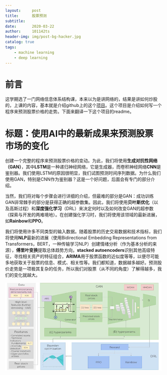 ```yaml
---
layout:     post
title:      股票预测
subtitle:   
date:       2020-03-22
author:     101142ts
header-img: img/post-bg-hacker.jpg
catalog: true
tags:
    - machine learning
    - deep learning
---
```



# 前言

这学期选了一门网络信息体系结构课，本来以为是讲网络的，结果是讲如何炒股的，上课的内容，基本就是介绍github上的这个[项目](https://github.com/borisbanushev/stockpredictionai)。这个项目是介绍如何写一个程序来预测股票价格的走势。下面来翻译一下这个项目的readme。

# 标题：使用AI中的最新成果来预测股票市场的变化

创建一个完整的程序来预测股票价格的变动。为此，我们将使用**生成对抗性网络（GAN）**，其中**LSTM**是一种递归神经网络，它是生成器，而卷积神经网络**CNN**是鉴别器。我们使用LSTM的原因很明显，我们试图预测时间序列数据。为什么我们使用GAN，特别是CNN作为鉴别器？这是一个好问题，后面会有专门的部分介绍。

当然，我们将对每个步骤会进行详细的介绍，但最难的部分是GAN：成功训练GAN非常棘手的部分是获得正确的超参数集。因此，我们将使用**贝叶斯优化**（以及高斯过程）和**深度强化学习**（DRL）来决定何时以及如何改变GAN的超参数（探索与开发的两难境地）。在创建强化学习时，我们将使用该领域的最新进展，如**Rainbow**和**PPO**。

我们将使用许多不同类型的输入数据。随着股票的历史交易数据和技术指标，我们将使用**NLP**最新的进展（使用Bidirectional Embedding Representations from Transformers，BERT，一种传输学习NLP）创建情绪分析（作为基本分析的来源），**傅里叶变换**提取总体趋势方向，**stacked autoencoders**识别其他高级特征，寻找相关资产的特征组合，**ARIMA**用于股票函数的近似度等等，以便尽可能多地获取关于股票的信息、模式、相关性等。我们都知道，数据越多越好。预测股价走势是一项极其复杂的任务，所以我们对股票（从不同的角度）了解得越多，我们的变化就越大。

![](img/stockPredict.jpg)